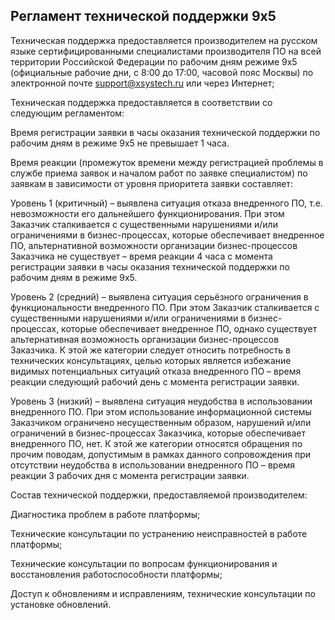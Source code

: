 ## Регламент технической поддержки 9x5
Техническая поддержка предоставляется производителем на русском языке сертифицированными специалистами производителя ПО на всей территории Российской Федерации по рабочим дням режиме 9x5 (официальные рабочие дни, с 8:00 до 17:00, часовой пояс Москвы) по электронной почте support@xsystech.ru или через Интернет;

Техническая поддержка предоставляется в соответствии со следующим регламентом:

Время регистрации заявки в часы оказания технической поддержки по рабочим дням в режиме 9x5 не превышает 1 часа.

Время реакции (промежуток времени между регистрацией проблемы в службе приема заявок и началом работ по заявке специалистом) по заявкам в зависимости от уровня приоритета заявки составляет:

Уровень 1 (критичный) – выявлена ситуация отказа внедренного ПО, т.е. невозможности его дальнейшего функционирования. При этом Заказчик сталкивается с существенными нарушениями и/или ограничениями в бизнес-процессах, которые обеспечивает внедренное ПО, альтернативной возможности организации бизнес-процессов Заказчика не существует – время реакции 4 часа с момента регистрации заявки в часы оказания технической поддержки по рабочим дням в режиме 9x5.

Уровень 2 (средний) – выявлена ситуация серьёзного ограничения в функциональности внедренного ПО. При этом Заказчик сталкивается с существенными нарушениями и/или ограничениями в бизнес-процессах, которые обеспечивает внедренное ПО, однако существует альтернативная возможность организации бизнес-процессов Заказчика. К этой же категории следует относить потребность в технических консультациях, целью которых является избежание видимых потенциальных ситуаций отказа внедренного ПО – время реакции следующий рабочий день с момента регистрации заявки.

Уровень 3 (низкий) – выявлена ситуация неудобства в использовании внедренного ПО. При этом использование информационной системы Заказчиком ограничено несущественным образом, нарушений и/или ограничений в бизнес-процессах Заказчика, которые обеспечивает внедренного ПО, нет. К этой же категории относятся обращения по прочим поводам, допустимым в рамках данного сопровождения при отсутствии неудобства в использовании внедренного ПО – время реакции 3 рабочих дня с момента регистрации заявки.


Состав технической поддержки, предоставляемой производителем:

Диагностика проблем в работе платформы;

Технические консультации по устранению неисправностей в работе платформы;

Технические консультации по вопросам функционирования и восстановления работоспособности платформы;

Доступ к обновлениям и исправлениям, технические консультации по установке обновлений.
